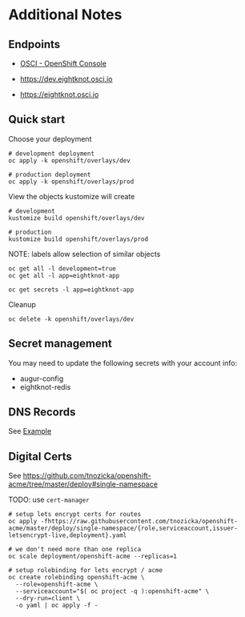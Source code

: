 # Additional Notes

## Endpoints

- [OSCI - OpenShift Console](https://openshift-console.osci.io)

- https://dev.eightknot.osci.io
- https://eightknot.osci.io

## Quick start

Choose your deployment

```
# development deployment
oc apply -k openshift/overlays/dev
```

```
# production deployment
oc apply -k openshift/overlays/prod
```

View the objects kustomize will create

```
# development
kustomize build openshift/overlays/dev

# production
kustomize build openshift/overlays/prod
```

NOTE: labels allow selection of similar objects

```
oc get all -l development=true
oc get all -l app=eightknot-app

oc get secrets -l app=eightknot-app
```

Cleanup

```
oc delete -k openshift/overlays/dev
```

## Secret management

You may need to update the following secrets with your account info:

- augur-config
- eightknot-redis

## DNS Records

See [Example](https://gitlab.com/osci/community-cage-infra-dns/-/merge_requests/49/diffs)

## Digital Certs

See https://github.com/tnozicka/openshift-acme/tree/master/deploy#single-namespace

TODO: use `cert-manager`

```
# setup lets encrypt certs for routes
oc apply -fhttps://raw.githubusercontent.com/tnozicka/openshift-acme/master/deploy/single-namespace/{role,serviceaccount,issuer-letsencrypt-live,deployment}.yaml

# we don't need more than one replica
oc scale deployment/openshift-acme --replicas=1

# setup rolebinding for lets encrypt / acme
oc create rolebinding openshift-acme \
  --role=openshift-acme \
  --serviceaccount="$( oc project -q ):openshift-acme" \
  --dry-run=client \
  -o yaml | oc apply -f -
```
